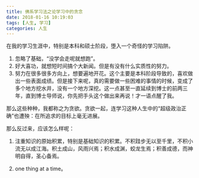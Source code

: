 ```yaml
---
title: 佛系学习法之论学习中的贪念
date: 2018-01-16 10:19:03
tags: [人生, 学习]
categories: 人生
---
```


在我的学习生涯中，特别是本科和硕士阶段，堕入一个奇怪的学习陷阱。
1. 忽略了基础，“没学会走呢就想跑”。
2. 好大喜功，就想短时间搞个大新闻。但是有没有什么实质性的努力。
3. 努力在很多很多方向上，想要遍地开花。这个主要是本科阶段导致的，喜欢做出一些表面成绩。但是接下来呢，真的需要做一些困难的事情的时候，变成了多个地方挖水井，没有一个地方深挖。这一点甚至一直延续到博士的前两三年，直到博士导师说，你先把手头这个做出来再说！才一语点醒了我。

那么这些种种，我都称之为贪欲。贪欲一起，连学习这种人生中的“超级政治正确”也遭殃：在所追求的目标上毫无进展。

那么反过来，应该怎么样呢：
1. 注重知识的原始积累，特别是基础知识的积累。不积跬步无以至千里，不积小流无以成江海。积土成山，风雨兴焉；积水成渊，蛟龙生焉；积善成德，而神明自得，圣心备焉。

2. one thing at a time。
